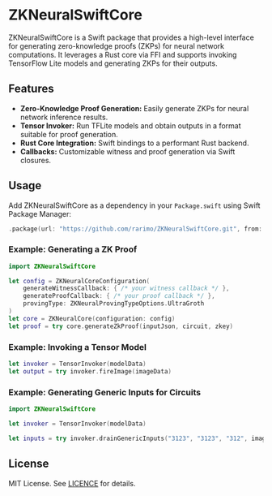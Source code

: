 # ZKNeuralSwiftCore

ZKNeuralSwiftCore is a Swift package that provides a high-level interface for generating zero-knowledge proofs (ZKPs) for neural network computations. It leverages a Rust core via FFI and supports invoking TensorFlow Lite models and generating ZKPs for their outputs.

## Features

- **Zero-Knowledge Proof Generation:** Easily generate ZKPs for neural network inference results.
- **Tensor Invoker:** Run TFLite models and obtain outputs in a format suitable for proof generation.
- **Rust Core Integration:** Swift bindings to a performant Rust backend.
- **Callbacks:** Customizable witness and proof generation via Swift closures.

## Usage

Add ZKNeuralSwiftCore as a dependency in your `Package.swift` using Swift Package Manager:

```swift
.package(url: "https://github.com/rarimo/ZKNeuralSwiftCore.git", from: "0.1.0")
```

### Example: Generating a ZK Proof

```swift
import ZKNeuralSwiftCore

let config = ZKNeuralCoreConfiguration(
    generateWitnessCallback: { /* your witness callback */ },
    generateProofCallback: { /* your proof callback */ },
    provingType: ZKNeuralProvingTypeOptions.UltraGroth
)
let core = ZKNeuralCore(configuration: config)
let proof = try core.generateZkProof(inputJson, circuit, zkey)
```

### Example: Invoking a Tensor Model

```swift
let invoker = TensorInvoker(modelData)
let output = try invoker.fireImage(imageData)
```

### Example: Generating Generic Inputs for Circuits

```swift
import ZKNeuralSwiftCore

let invoker = TensorInvoker(modelData)

let inputs = try invoker.drainGenericInputs("3123", "3123", "312", imageData, options: ImagePreprocessing::FaceRecognition) 
```

## License

MIT License. See [LICENCE](LICENCE) for details.

